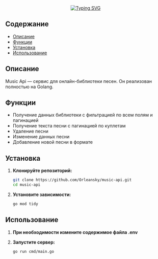 <div align="center">
  <a href="https://git.io/typing-svg"><img src="https://readme-typing-svg.herokuapp.com?font=Tektur&pause=1000&color=F7B200&center=true&width=435&lines=MUSIC+API" alt="Typing SVG" /></a>
</div>

## Содержание

- [Описание](#описание)
- [Функции](#функции)
- [Установка](#установка)
- [Использование](#использование)

## Описание

Music Api — сервис для онлайн-библиотеки песен. Он реализован полностью на Golang.

## Функции

- Получение данных библиотеки с фильтрацией по всем полям и пагинацией
- Получение текста песни с пагинацией по куплетам
- Удаление песни
- Изменение данных песни
- Добавление новой песни в формате

## Установка

1. **Клонируйте репозиторий:**

    ```sh
    git clone https://github.com/Orleansky/music-api.git
    cd music-api
    ```

2. **Установите зависимости:**

    ```sh
    go mod tidy
    ```

## Использование

1. **При необходимости измените содержимое файла .env**

2. **Запустите сервер:**

    ```sh
    go run cmd/main.go
    ```
